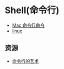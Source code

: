 # Shell(命令行)
* [Mac 命令行命令](mac/all.md)
* [linux](linux.md)

## 资源
* [命令行的艺术](https://github.com/jlevy/the-art-of-command-line/blob/master/README-zh.md)
